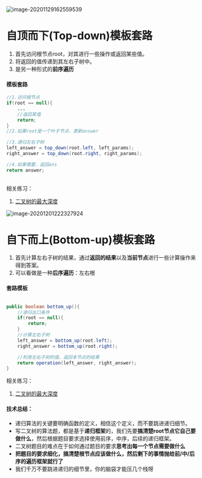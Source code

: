 ![image-20201129162559539](https://raw.githubusercontent.com/TWDH/Leetcode-From-Zero/pictures/img/image-20201129162559539.png)

# 自顶而下(Top-down)模板套路

1. 首先访问根节点root，对其进行一些操作或返回某些值。
2. 将返回的值传递到其左右子树中。
3. 是另一种形式的**前序遍历**

#### 模板套路

```java
//1.访问根节点
if(root == null){
    ...
    //返回某值
    return;
}
//2.如果root是一个叶子节点，更新answer

//3.递归左右子树
left_answer = top_down(root.left, left_params);
right_answer = top_down(root.right, right_params);

//4.如果需要，返回ans
return answer;
    
```

相关练习：

1. [二叉树的最大深度](05.二叉树的最大深度.md)

![image-20201201222327924](https://raw.githubusercontent.com/TWDH/Leetcode-From-Zero/pictures/img/image-20201201222327924.png)

# 自下而上(Bottom-up)模板套路



1. 首先计算左右子树的结果，通过**返回的结果**以及**当前节点**进行一些计算操作来得到答案。
2. 可以看做是一种**后序遍历**：左右根

#### 套路模板

```java

public boolean bottom_up(){
    //递归出口条件
    if(root == null){
        return;
    }
    //计算左右子树
    left_answer = bottom_up(root.left);
    right_answer = bottom_up(root.right);

    //利用左右子树的值，返回本节点的结果
    return operation(left_answer, right_answer);
}

```

相关练习：

1. [二叉树的最大深度](算法真题实践/05.二叉树的最大深度.md)

#### 技术总结：

* 递归算法的关键要明确函数的定义，相信这个定义，而不要跳进递归细节。
* 写二叉树的算法题，都是基于**递归框架**的，我们先要**搞清楚root节点它自己要做什么**，然后根据题目要求选择使用前序，中序，后续的递归框架。
* 二叉树题目的难点在于如何通过题目的要求**思考出每一个节点需要做什么**
* **把题目的要求细化，搞清楚根节点应该做什么，然后剩下的事情抛给前/中/后序的遍历框架就行了**
* 我们千万不要跳进递归的细节里，你的脑袋才能压几个栈呀














